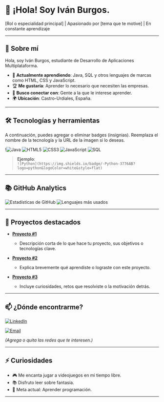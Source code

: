 # 👋 ¡Hola! Soy Iván Burgos.
 
[Rol o especialidad principal] | Apasionado por [tema que te motive] | En constante aprendizaje
 
---
 
## 🚀 Sobre mí
 
Hola, soy Iván Burgos, estudiante de Desarrollo de Aplicaciones Multiplataforma.
- 🧠 **Actualmente aprendiendo**: Java, SQL y otros lenguajes de marcas como HTML, CSS y JavaScript. 
- 🏆 **Me gustaría**: Aprender lo necesario que necesiten las empresas.
- 🤝 **Busco conectar con**: Gente a la que le interese aprender.
- 🌍 **Ubicación**: Castro-Urdiales, España.
 
---
 
## 🛠️ Tecnologías y herramientas
 
A continuación, puedes agregar o eliminar badges (insignias). Reemplaza el nombre de la tecnología y la URL de la imagen si lo deseas.
 
!![Java](https://img.shields.io/badge/Java-ED8B00?style=for-the-badge&logo=java&logoColor=white)
![HTML5](https://img.shields.io/badge/HTML5-E34F26?style=for-the-badge&logo=html5&logoColor=white)
![CSS3](https://img.shields.io/badge/CSS3-1572B6?style=for-the-badge&logo=css3&logoColor=white)
![JavaScript](https://img.shields.io/badge/JavaScript-F7DF1E?style=for-the-badge&logo=javascript&logoColor=black)
![SQL](https://img.shields.io/badge/SQL-4479A1?style=for-the-badge&logo=mysql&logoColor=white)

 
> **Ejemplo**:  
> `![Python](https://img.shields.io/badge/-Python-3776AB?logo=python&logoColor=white&style=flat)`
 
---
 
## 📚 GitHub Analytics
 
![Estadísticas de GitHub](https://github-readme-stats.vercel.app/api?username=MetallKarna&show_icons=true&theme=tokyonight)
![Lenguajes más usados](https://github-readme-stats.vercel.app/api/top-langs/?username=CHGsmr&layout=compact&theme=tokyonight)
 
---
 
## 📂 Proyectos destacados
 
- **[Proyecto #1](URL_DEL_REPOSITORIO)**
  - Descripción corta de lo que hace tu proyecto, sus objetivos o tecnologías clave.
 
- **[Proyecto #2](URL_DEL_REPOSITORIO)**
  - Explica brevemente qué aprendiste o lograste con este proyecto.
 
- **[Proyecto #3](URL_DEL_REPOSITORIO)**
  - Incluye curiosidades, retos que resolviste o la motivación detrás.
 
---
 
## 📫 ¿Dónde encontrarme?
 
[![LinkedIn](https://img.shields.io/badge/-LinkedIn-0A66C2?logo=linkedin&logoColor=white&style=flat)](https://www.linkedin.com/in/iv%C3%A1n-burgos-maccolm-56b34223b/)
<!-- [![Portafolio Web](https://img.shields.io/badge/-Website-000?logo=githubpages&logoColor=white&style=flat)](URL_DE_TU_SITIO_WEB) -->
[![Email](https://img.shields.io/badge/-Email-D14836?logo=gmail&logoColor=white&style=flat)](mailto:ivanburgosmccolm@gmail.com)
 
*(Agrega o quita las redes que te interesen.)*
 
---
 
## ⚡ Curiosidades
 
- 🎮 Me encanta jugar a videojuegos en mi tiempo libre.
- 📚 Disfruto leer sobre fantasía.
- 🎯 Meta actual: Aprender programación.
 
---
 
<!-- >> “Una frase inspiradora o cita que te motive” — *Autor/a de la cita* -->